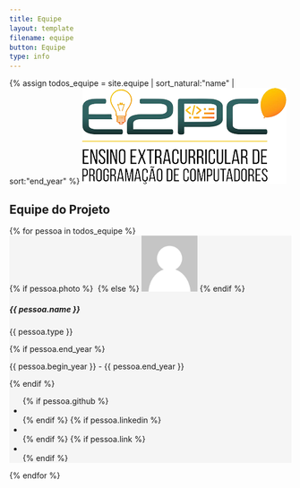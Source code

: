 ```yaml
---
title: Equipe
layout: template
filename: equipe
button: Equipe
type: info
---
```


{% assign todos_equipe = site.equipe | sort_natural:"name" | sort:"end_year" %}
![](../assets/images/logo_e2pc.png) 

## Equipe do Projeto  
<div class="container">
    <div class="row text-center">
        {% for pessoa in todos_equipe %}
            <div class="col-xl-4 mb-5">
                <div class="align-items-center d-flex dis flex-column px-4 py-5 rounded shadow-sm h-100" style="background-color: #f5f5f5 !important;">
                    {% if pessoa.photo %}
                        <img src="/assets/profile_images/{{ pessoa.photo }}.jpg" alt="" width="100" class="img-fluid rounded-circle mb-3 img-thumbnail shadow-sm">
                    {% else %}
                        <img src="/assets/profile_images/default.jpg" alt="" width="100" class="img-fluid rounded-circle mb-3 img-thumbnail shadow-sm">
                    {% endif %}
                    <h5 class="mb-0">{{ pessoa.name }}</h5>
                    <p class="mb-0 small text-muted align-center">{{ pessoa.type }}</p>
                    {% if pessoa.end_year %}
                        <p class="small text-muted">{{ pessoa.begin_year }} - {{ pessoa.end_year }}</p>
                    {% endif %}
                    <ul class="social mb-0 list-inline mt-3">
                        {% if pessoa.github %}
                            <li class="list-inline-item">
                                <a href="{{ pessoa.github }}" target="_blank"><i class="fa fa-github"></i></a>
                            </li>
                        {% endif %}
                        {% if pessoa.linkedin %}
                            <li class="list-inline-item">
                                <a href="{{ pessoa.linkedin }}" target="_blank"><i class="fa fa-linkedin"></i></a>
                            </li>
                        {% endif %}
                        {% if pessoa.link %}
                            <li class="list-inline-item">
                                <a href="{{ pessoa.link }}" target="_blank"><i class="fa fa-link"></i></a>
                            </li>
                        {% endif %}
                    </ul>
                </div>
            </div>
        {% endfor %}
    </div>
</div>
